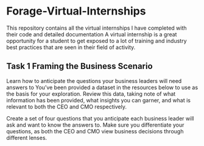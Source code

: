 # Forage-Virtual-Internships
This repository contains all the virtual internships I have completed with their code and detailed documentation
A virtual internship is a great opportunity for a student to get exposed to a lot of training and industry best practices that are seen in their field of activity.
## Task 1 Framing the Business Scenario

Learn how to anticipate the questions your business leaders will need answers to
You’ve been provided a dataset in the resources below to use as the basis for your exploration. Review this data, taking note of what information has been provided, what insights you can garner, and what is relevant to both the CEO and CMO respectively.

Create a set of four questions that you anticipate each business leader will ask and want to know the answers to. Make sure you differentiate your questions, as both the CEO and CMO view business decisions through different lenses.
